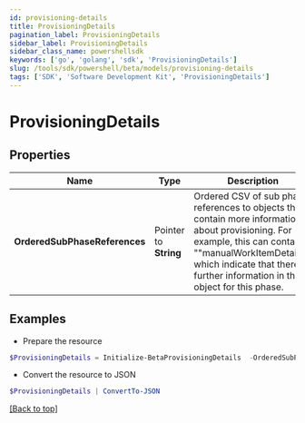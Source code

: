 ```yaml
---
id: provisioning-details
title: ProvisioningDetails
pagination_label: ProvisioningDetails
sidebar_label: ProvisioningDetails
sidebar_class_name: powershellsdk
keywords: ['go', 'golang', 'sdk', 'ProvisioningDetails'] 
slug: /tools/sdk/powershell/beta/models/provisioning-details
tags: ['SDK', 'Software Development Kit', 'ProvisioningDetails']
---
```



# ProvisioningDetails

## Properties

Name | Type | Description | Notes
------------ | ------------- | ------------- | -------------
**OrderedSubPhaseReferences** |  Pointer to **String** | Ordered CSV of sub phase references to objects that contain more information about provisioning. For example, this can contain &quot;&quot;manualWorkItemDetails&quot;&quot; which indicate that there is further information in that object for this phase. | [optional] 

## Examples

- Prepare the resource
```powershell
$ProvisioningDetails = Initialize-BetaProvisioningDetails  -OrderedSubPhaseReferences manualWorkItemDetails
```

- Convert the resource to JSON
```powershell
$ProvisioningDetails | ConvertTo-JSON
```


[[Back to top]](#) 

